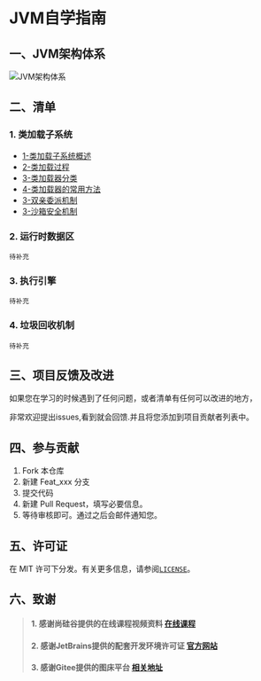 # JVM自学指南

## 一、JVM架构体系

![JVM架构体系](https://gitee.com/ShaoxiongDu/imageBed/raw/master/%E7%AC%AC02%E7%AB%A0_JVM%E6%9E%B6%E6%9E%84-%E4%B8%AD.jpg)

## 二、清单

### 1. 类加载子系统

 -	[1-类加载子系统概述](./01-类加载子系统/01-类加载子系统.md)
 -	[2-类加载过程](./01-类加载子系统/02-类加载过程.md)
 -  [3-类加载器分类](./01-类加载子系统/03-类加载器的分类.md)
 -  [4-类加载器的常用方法](./01-类加载子系统/04-类加载器的常用方法.md)
 -  [3-双亲委派机制](./01-类加载子系统/05-双亲委派机制.md)
 -  [3-沙箱安全机制](./01-类加载子系统/06-沙箱安全机制.md)

### 2.  运行时数据区

    待补充

### 3. 执行引擎
    待补充
### 4. 垃圾回收机制
    待补充
## 三、项目反馈及改进

如果您在学习的时候遇到了任何问题，或者清单有任何可以改进的地方，

非常欢迎提出issues,看到就会回馈.并且将您添加到项目贡献者列表中。

## 四、参与贡献

1. Fork 本仓库
2. 新建 Feat_xxx 分支
3. 提交代码
4. 新建 Pull Request，填写必要信息。
5. 等待审核即可。通过之后会邮件通知您。

## 五、许可证

在 MIT 许可下分发。有关更多信息，请参阅[`LICENSE`](./LICENSE)。

## 六、致谢

> #### 1. 感谢尚硅谷提供的在线课程视频资料 [在线课程](https://www.bilibili.com/video/BV1PJ411n7xZ)
> #### 2. 感谢JetBrains提供的配套开发环境许可证 [官方网站](https://www.jetbrains.com/)
> #### 3. 感谢Gitee提供的图床平台 [相关地址](https://gitee.com/ShaoxiongDu/imageBed)